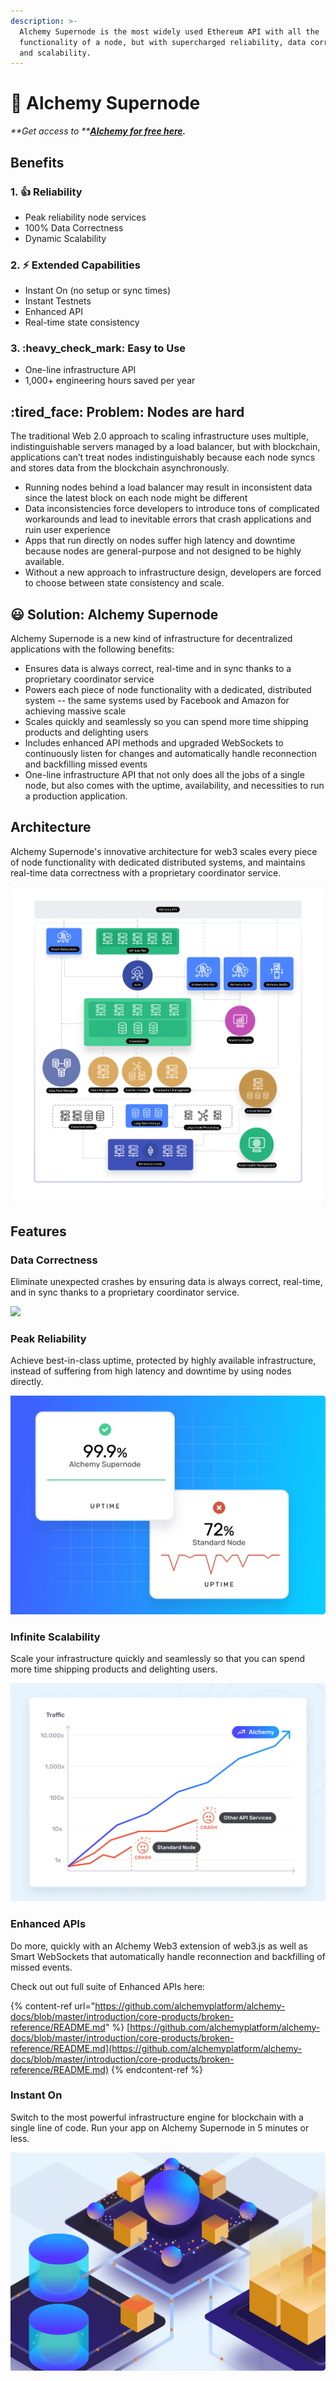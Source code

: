 ```yaml
---
description: >-
  Alchemy Supernode is the most widely used Ethereum API with all the
  functionality of a node, but with supercharged reliability, data correctness,
  and scalability.
---
```


# 🦸 Alchemy Supernode

_\*\*Get access to \*\*_[_**Alchemy for free here**_](https://alchemy.com/?r=affiliate:e68b2f77-7fc7-4ef7-8e9c-cdfea869b9b5)_**.**_

## Benefits

### 1. :thumbsup: Reliability

* Peak reliability node services
* 100% Data Correctness
* Dynamic Scalability

### 2. :zap: Extended Capabilities

* Instant On (no setup or sync times)
* Instant Testnets
* Enhanced API
* Real-time state consistency

### 3. :heavy\_check\_mark: Easy to Use

* One-line infrastructure API
* 1,000+ engineering hours saved per year

## :tired\_face: Problem: Nodes are hard

The traditional Web 2.0 approach to scaling infrastructure uses multiple, indistinguishable servers managed by a load balancer, but with blockchain, applications can’t treat nodes indistinguishably because each node syncs and stores data from the blockchain asynchronously.

* Running nodes behind a load balancer may result in inconsistent data since the latest block on each node might be different
* Data inconsistencies force developers to introduce tons of complicated workarounds and lead to inevitable errors that crash applications and ruin user experience
* Apps that run directly on nodes suffer high latency and downtime because nodes are general-purpose and not designed to be highly available.
* Without a new approach to infrastructure design, developers are forced to choose between state consistency and scale.

## :smiley: Solution: Alchemy Supernode

Alchemy Supernode is a new kind of infrastructure for decentralized applications with the following benefits:

* Ensures data is always correct, real-time and in sync thanks to a proprietary coordinator service
* Powers each piece of node functionality with a dedicated, distributed system -- the same systems used by Facebook and Amazon for achieving massive scale
* Scales quickly and seamlessly so you can spend more time shipping products and delighting users
* Includes enhanced API methods and upgraded WebSockets to continuously listen for changes and automatically handle reconnection and backfilling missed events
* One-line infrastructure API that not only does all the jobs of a single node, but also comes with the uptime, availability, and necessities to run a production application.

## Architecture

Alchemy Supernode's innovative architecture for web3 scales every piece of node functionality with dedicated distributed systems, and maintains real-time data correctness with a proprietary coordinator service.

![Supernode Architecture](<../../.gitbook/assets/supernode architecture .png>)

## Features

### Data Correctness

Eliminate unexpected crashes by ensuring data is always correct, real-time, and in sync thanks to a proprietary coordinator service.

![](https://uploads-ssl.webflow.com/5e9dcb2947627d36765ceee7/5f2a1001e4061b01c4ceb5f9\_Supernode%20-%20Data%20Co%20animation%203.gif)

### Peak Reliability

Achieve best-in-class uptime, protected by highly available infrastructure, instead of suffering from high latency and downtime by using nodes directly.

![](<../../.gitbook/assets/supernode uptime.png>)

### Infinite Scalability

Scale your infrastructure quickly and seamlessly so that you can spend more time shipping products and delighting users.

![](<../../.gitbook/assets/supernode scalability.png>)

### Enhanced APIs

Do more, quickly with an Alchemy Web3 extension of web3.js as well as Smart WebSockets that automatically handle reconnection and backfilling of missed events.

Check out out full suite of Enhanced APIs here:

{% content-ref url="https://github.com/alchemyplatform/alchemy-docs/blob/master/introduction/core-products/broken-reference/README.md" %}
[https://github.com/alchemyplatform/alchemy-docs/blob/master/introduction/core-products/broken-reference/README.md](https://github.com/alchemyplatform/alchemy-docs/blob/master/introduction/core-products/broken-reference/README.md)
{% endcontent-ref %}

### Instant On

Switch to the most powerful infrastructure engine for blockchain with a single line of code. Run your app on Alchemy Supernode in 5 minutes or less.

![](<../../.gitbook/assets/supernode instant on.png>)
